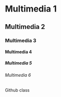 # Multimedia 1
## Multimedia 2
### Multimedia 3
#### Multimedia 4
##### Multimedia 5
###### Multimedia 6

Github class 
